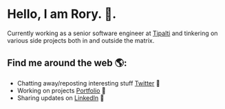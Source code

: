 # Hello, I am Rory. 👋.

Currently working as a senior software engineer at [Tipalti](https://tipalti.com/) and tinkering on various side projects both in and outside the matrix. 

## Find me around the web 🌎:
- Chatting away/reposting interesting stuff <a href="https://www.twitter.com/mrroryflint">Twitter</a> 💬
- Working on projects <a href="https://roryflint.co.uk">Portfolio</a> 🚧
- Sharing updates on <a href="https://www.linkedin.com/in/rory-patrick-flint/">LinkedIn</a> 💼

